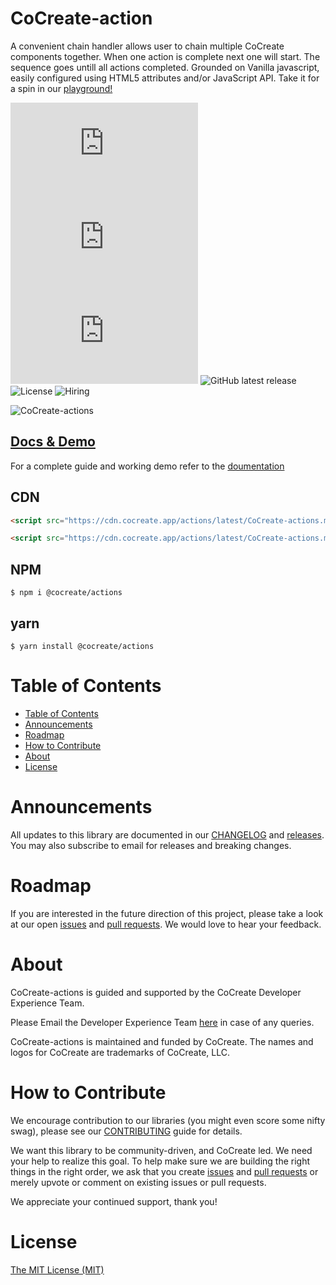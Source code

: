 # CoCreate-action

A convenient chain handler allows user to chain multiple CoCreate components together. When one action is complete next one will start. The sequence goes untill all actions completed. Grounded on Vanilla javascript, easily configured using HTML5 attributes and/or JavaScript API. Take it for a spin in our [playground!](https://cocreate.app/docs/actions)

![minified](https://img.badgesize.io/https://cdn.cocreate.app/actions/latest/CoCreate-actions.min.js?style=flat-square&label=minified&color=orange)
![gzip](https://img.badgesize.io/https://cdn.cocreate.app/actions/latest/CoCreate-actions.min.js?compression=gzip&style=flat-square&label=gzip&color=yellow)
![brotli](https://img.badgesize.io/https://cdn.cocreate.app/actions/latest/CoCreate-actions.min.js?compression=brotli&style=flat-square&label=brotli)
![GitHub latest release](https://img.shields.io/github/v/release/CoCreate-app/CoCreate-action?style=flat-square)
![License](https://img.shields.io/github/license/CoCreate-app/CoCreate-action?style=flat-square)
![Hiring](https://img.shields.io/static/v1?style=flat-square&label=&message=Hiring&color=blueviolet)

![CoCreate-actions](https://cdn.cocreate.app/docs/CoCreate-actions.gif)

## [Docs & Demo](https://cocreate.app/docs/actions)

For a complete guide and working demo refer to the [doumentation](https://cocreate.app/docs/actions)

## CDN

```html
<script src="https://cdn.cocreate.app/actions/latest/CoCreate-actions.min.js"></script>
```

```html
<script src="https://cdn.cocreate.app/actions/latest/CoCreate-actions.min.css"></script>
```

## NPM

```shell
$ npm i @cocreate/actions
```

## yarn

```shell
$ yarn install @cocreate/actions
```

# Table of Contents

- [Table of Contents](#table-of-contents)
- [Announcements](#announcements)
- [Roadmap](#roadmap)
- [How to Contribute](#how-to-contribute)
- [About](#about)
- [License](#license)

<a name="announcements"></a>

# Announcements

All updates to this library are documented in our [CHANGELOG](https://github.com/CoCreate-app/CoCreate-actions/blob/master/CHANGELOG.md) and [releases](https://github.com/CoCreate-app/CoCreate-actions/releases). You may also subscribe to email for releases and breaking changes.

<a name="roadmap"></a>

# Roadmap

If you are interested in the future direction of this project, please take a look at our open [issues](https://github.com/CoCreate-app/CoCreate-actions/issues) and [pull requests](https://github.com/CoCreate-app/CoCreate-actions/pulls). We would love to hear your feedback.

<a name="about"></a>

# About

CoCreate-actions is guided and supported by the CoCreate Developer Experience Team.

Please Email the Developer Experience Team [here](mailto:develop@cocreate.app) in case of any queries.

CoCreate-actions is maintained and funded by CoCreate. The names and logos for CoCreate are trademarks of CoCreate, LLC.

<a name="contribute"></a>

# How to Contribute

We encourage contribution to our libraries (you might even score some nifty swag), please see our [CONTRIBUTING](https://github.com/CoCreate-app/CoCreate-actions/blob/master/CONTRIBUTING.md) guide for details.

We want this library to be community-driven, and CoCreate led. We need your help to realize this goal. To help make sure we are building the right things in the right order, we ask that you create [issues](https://github.com/CoCreate-app/CoCreate-actions/issues) and [pull requests](https://github.com/CoCreate-app/CoCreate-actions/pulls) or merely upvote or comment on existing issues or pull requests.

We appreciate your continued support, thank you!


<a name="license"></a>
# License

[The MIT License (MIT)](https://github.com/CoCreate-app/CoCreate-actions/blob/master/LICENSE)
